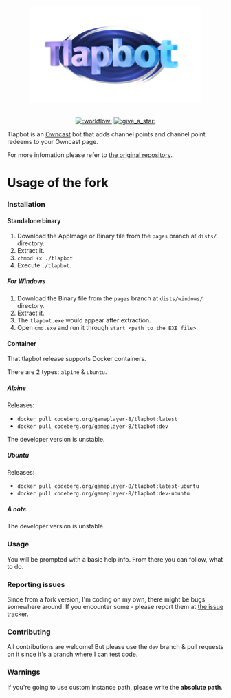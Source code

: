 <p align="center" style="white-space: pre-line;">
  <a href="https://tlapbot.chimmie.k.vu" class="no-highlight">
    <img src="docs/tlapbot-splash-text.png" width="400" alt=":tlapbot-splash:">
  </a>
</p>

<p align="center">
  <a href="https://ci.codeberg.org/repos/12562"><img src="https://ci.codeberg.org/api/badges/12562/status.svg" alt=":workflow:" height="20" /></a>
  <a href="https://codeberg.org/GamePlayer-8/tlapbot"><img alt=":give_a_star:" src="https://img.shields.io/badge/Give_a-Star_⭐-green" height="20" /></a>
</p>

Tlapbot is an [Owncast](https://owncast.online/) bot that adds channel points and
channel point redeems to your Owncast page.

For more infomation please refer to [the original repository](https://github.com/SleepyLili/tlapbot).

# Usage of the fork

### Installation

#### Standalone binary

1. Download the AppImage or Binary file from the `pages` branch at `dists/` directory.
2. Extract it.
3. `chmod +x ./tlapbot`
4. Execute `./tlapbot`.

##### For Windows

1. Download the Binary file from the `pages` branch at `dists/windows/` directory.
2. Extract it.
3. The `tlapbot.exe` would appear after extraction.
4. Open `cmd.exe` and run it through `start <path to the EXE file>`.

#### Container

That tlapbot release supports Docker containers.

There are 2 types: `alpine` & `ubuntu`.

##### Alpine

Releases:
 - `docker pull codeberg.org/gameplayer-8/tlapbot:latest`
 - `docker pull codeberg.org/gameplayer-8/tlapbot:dev`

The developer version is unstable.

##### Ubuntu

Releases:
 - `docker pull codeberg.org/gameplayer-8/tlapbot:latest-ubuntu`
 - `docker pull codeberg.org/gameplayer-8/tlapbot:dev-ubuntu`

##### A note.

The developer version is unstable.

### Usage

You will be prompted with a basic help info. From there you can follow, what to do.

### Reporting issues

Since from a fork version, I'm coding on my own, there might be bugs somewhere around.
If you encounter some - please report them at [the issue tracker](https://codeberg.org/GamePlayer-8/tlapbot/issues).

### Contributing

All contributions are welcome! But please use the `dev` branch & pull requests on it since it's a branch where
I can test code.

### Warnings

If you're going to use custom instance path, please write the **absolute path**.
